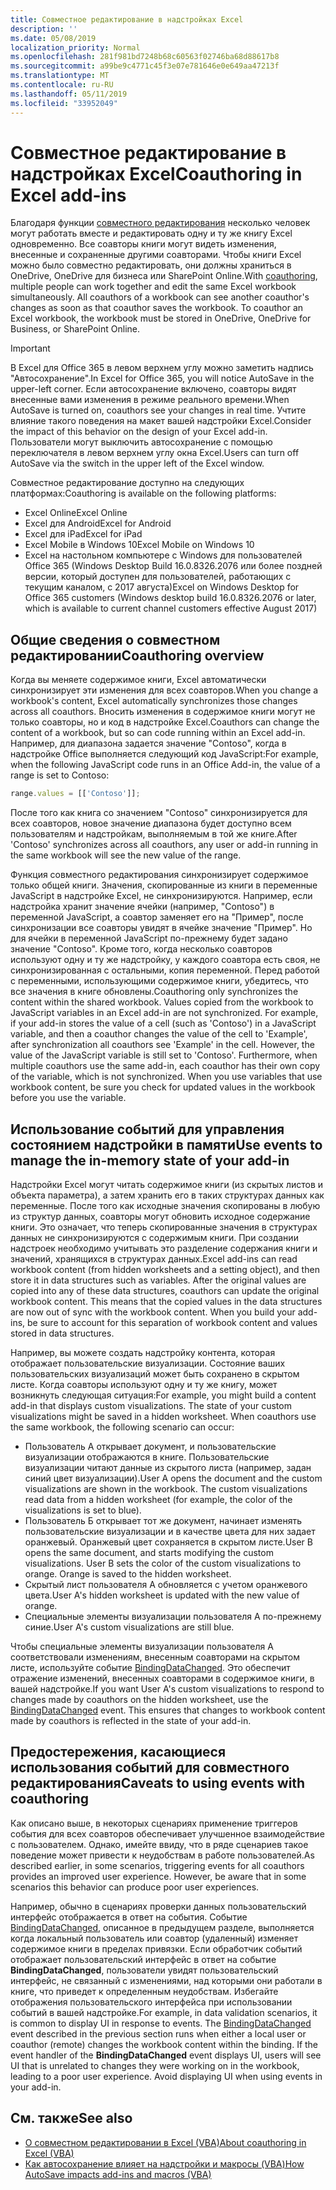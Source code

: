 ```yaml
---
title: Совместное редактирование в надстройках Excel
description: ''
ms.date: 05/08/2019
localization_priority: Normal
ms.openlocfilehash: 281f981bd7248b68c60563f02746ba68d88617b8
ms.sourcegitcommit: a99be9c4771c45f3e07e781646e0e649aa47213f
ms.translationtype: MT
ms.contentlocale: ru-RU
ms.lasthandoff: 05/11/2019
ms.locfileid: "33952049"
---
```

# <a name="coauthoring-in-excel-add-ins"></a><span data-ttu-id="d12d0-102">Совместное редактирование в надстройках Excel</span><span class="sxs-lookup"><span data-stu-id="d12d0-102">Coauthoring in Excel add-ins</span></span>  

<span data-ttu-id="d12d0-p101">Благодаря функции [совместного редактирования](https://support.office.com/article/Collaborate-on-Excel-workbooks-at-the-same-time-with-co-authoring-7152aa8b-b791-414c-a3bb-3024e46fb104) несколько человек могут работать вместе и редактировать одну и ту же книгу Excel одновременно. Все соавторы книги могут видеть изменения, внесенные и сохраненные другими соавторами. Чтобы книги Excel можно было совместно редактировать, они должны храниться в OneDrive, OneDrive для бизнеса или SharePoint Online.</span><span class="sxs-lookup"><span data-stu-id="d12d0-p101">With [coauthoring](https://support.office.com/article/Collaborate-on-Excel-workbooks-at-the-same-time-with-co-authoring-7152aa8b-b791-414c-a3bb-3024e46fb104), multiple people can work together and edit the same Excel workbook simultaneously. All coauthors of a workbook can see another coauthor's changes as soon as that coauthor saves the workbook. To coauthor an Excel workbook, the workbook must be stored in OneDrive, OneDrive for Business, or SharePoint Online.</span></span>

> [!IMPORTANT]
> <span data-ttu-id="d12d0-106">В Excel для Office 365 в левом верхнем углу можно заметить надпись "Автосохранение".</span><span class="sxs-lookup"><span data-stu-id="d12d0-106">In Excel for Office 365, you will notice AutoSave in the upper-left corner.</span></span> <span data-ttu-id="d12d0-107">Если автосохранение включено, соавторы видят внесенные вами изменения в режиме реального времени.</span><span class="sxs-lookup"><span data-stu-id="d12d0-107">When AutoSave is turned on, coauthors see your changes in real time.</span></span> <span data-ttu-id="d12d0-108">Учтите влияние такого поведения на макет вашей надстройки Excel.</span><span class="sxs-lookup"><span data-stu-id="d12d0-108">Consider the impact of this behavior on the design of your Excel add-in.</span></span> <span data-ttu-id="d12d0-109">Пользователи могут выключить автосохранение с помощью переключателя в левом верхнем углу окна Excel.</span><span class="sxs-lookup"><span data-stu-id="d12d0-109">Users can turn off AutoSave via the switch in the upper left of the Excel window.</span></span>

<span data-ttu-id="d12d0-110">Совместное редактирование доступно на следующих платформах:</span><span class="sxs-lookup"><span data-stu-id="d12d0-110">Coauthoring is available on the following platforms:</span></span>

- <span data-ttu-id="d12d0-111">Excel Online</span><span class="sxs-lookup"><span data-stu-id="d12d0-111">Excel Online</span></span>
- <span data-ttu-id="d12d0-112">Excel для Android</span><span class="sxs-lookup"><span data-stu-id="d12d0-112">Excel for Android</span></span>
- <span data-ttu-id="d12d0-113">Excel для iPad</span><span class="sxs-lookup"><span data-stu-id="d12d0-113">Excel for iPad</span></span>
- <span data-ttu-id="d12d0-114">Excel Mobile в Windows 10</span><span class="sxs-lookup"><span data-stu-id="d12d0-114">Excel Mobile on Windows 10</span></span>
- <span data-ttu-id="d12d0-115">Excel на настольном компьютере с Windows для пользователей Office 365 (Windows Desktop Build 16.0.8326.2076 или более поздней версии, который доступен для пользователей, работающих с текущим каналом, с 2017 августа)</span><span class="sxs-lookup"><span data-stu-id="d12d0-115">Excel on Windows Desktop for Office 365 customers (Windows desktop build 16.0.8326.2076 or later, which is available to current channel customers effective August 2017)</span></span>

## <a name="coauthoring-overview"></a><span data-ttu-id="d12d0-116">Общие сведения о совместном редактировании</span><span class="sxs-lookup"><span data-stu-id="d12d0-116">Coauthoring overview</span></span>

<span data-ttu-id="d12d0-117">Когда вы меняете содержимое книги, Excel автоматически синхронизирует эти изменения для всех соавторов.</span><span class="sxs-lookup"><span data-stu-id="d12d0-117">When you change a workbook's content, Excel automatically synchronizes those changes across all coauthors.</span></span> <span data-ttu-id="d12d0-118">Вносить изменения в содержимое книги могут не только соавторы, но и код в надстройке Excel.</span><span class="sxs-lookup"><span data-stu-id="d12d0-118">Coauthors can change the content of a workbook, but so can code running within an Excel add-in.</span></span> <span data-ttu-id="d12d0-119">Например, для диапазона задается значение "Contoso", когда в надстройке Office выполняется следующий код JavaScript:</span><span class="sxs-lookup"><span data-stu-id="d12d0-119">For example, when the following JavaScript code runs in an Office Add-in, the value of a range is set to Contoso:</span></span>

```js
range.values = [['Contoso']];
```
<span data-ttu-id="d12d0-120">После того как книга со значением "Contoso" синхронизируется для всех соавторов, новое значение диапазона будет доступно всем пользователям и надстройкам, выполняемым в той же книге.</span><span class="sxs-lookup"><span data-stu-id="d12d0-120">After 'Contoso' synchronizes across all coauthors, any user or add-in running in the same workbook will see the new value of the range.</span></span> 

<span data-ttu-id="d12d0-p104">Функция совместного редактирования синхронизирует содержимое только общей книги. Значения, скопированные из книги в переменные JavaScript в надстройке Excel, не синхронизируются. Например, если надстройка хранит значение ячейки (например, "Contoso") в переменной JavaScript, а соавтор заменяет его на "Пример", после синхронизации все соавторы увидят в ячейке значение "Пример". Но для ячейки в переменной JavaScript по-прежнему будет задано значение "Contoso". Кроме того, когда несколько соавторов используют одну и ту же надстройку, у каждого соавтора есть своя, не синхронизированная с остальными, копия переменной. Перед работой с переменными, использующими содержимое книги, убедитесь, что все значения в книге обновлены.</span><span class="sxs-lookup"><span data-stu-id="d12d0-p104">Coauthoring only synchronizes the content within the shared workbook. Values copied from the workbook to JavaScript variables in an Excel add-in are not synchronized. For example, if your add-in stores the value of a cell (such as 'Contoso') in a JavaScript variable, and then a coauthor changes the value of the cell to 'Example', after synchronization all coauthors see 'Example' in the cell. However, the value of the JavaScript variable is still set to 'Contoso'. Furthermore, when multiple coauthors use the same add-in, each coauthor has their own copy of the variable, which is not synchronized. When you use variables that use workbook content, be sure you check for updated values in the workbook before you use the variable.</span></span>

## <a name="use-events-to-manage-the-in-memory-state-of-your-add-in"></a><span data-ttu-id="d12d0-127">Использование событий для управления состоянием надстройки в памяти</span><span class="sxs-lookup"><span data-stu-id="d12d0-127">Use events to manage the in-memory state of your add-in</span></span>

<span data-ttu-id="d12d0-p105">Надстройки Excel могут читать содержимое книги (из скрытых листов и объекта параметра), а затем хранить его в таких структурах данных как переменные. После того как исходные значения скопированы в любую из структур данных, соавторы могут обновить исходное содержание книги. Это означает, что теперь скопированные значения в структурах данных не синхронизируются с содержимым книги. При создании надстроек необходимо учитывать это разделение содержания книги и значений, хранящихся в структурах данных.</span><span class="sxs-lookup"><span data-stu-id="d12d0-p105">Excel add-ins can read workbook content (from hidden worksheets and a setting object), and then store it in data structures such as variables. After the original values are copied into any of these data structures, coauthors can update the original workbook content. This means that the copied values in the data structures are now out of sync with the workbook content. When you build your add-ins, be sure to account for this separation of workbook content and values stored in data structures.</span></span>

<span data-ttu-id="d12d0-p106">Например, вы можете создать надстройку контента, которая отображает пользовательские визуализации. Состояние ваших пользовательских визуализаций может быть сохранено в скрытом листе. Когда соавторы используют одну и ту же книгу, может возникнуть следующая ситуация:</span><span class="sxs-lookup"><span data-stu-id="d12d0-p106">For example, you might build a content add-in that displays custom visualizations. The state of your custom visualizations might be saved in a hidden worksheet. When coauthors use the same workbook, the following scenario can occur:</span></span>

- <span data-ttu-id="d12d0-p107">Пользователь A открывает документ, и пользовательские визуализации отображаются в книге. Пользовательские визуализации читают данные из скрытого листа (например, задан синий цвет визуализации).</span><span class="sxs-lookup"><span data-stu-id="d12d0-p107">User A opens the document and the custom visualizations are shown in the workbook. The custom visualizations read data from a hidden worksheet (for example, the color of the visualizations is set to blue).</span></span>
- <span data-ttu-id="d12d0-p108">Пользователь Б открывает тот же документ, начинает изменять пользовательские визуализации и в качестве цвета для них задает оранжевый. Оранжевый цвет сохраняется в скрытом листе.</span><span class="sxs-lookup"><span data-stu-id="d12d0-p108">User B opens the same document, and starts modifying the custom visualizations. User B sets the color of the custom visualizations to orange. Orange is saved to the hidden worksheet.</span></span>
- <span data-ttu-id="d12d0-140">Скрытый лист пользователя А обновляется с учетом оранжевого цвета.</span><span class="sxs-lookup"><span data-stu-id="d12d0-140">User A's hidden worksheet is updated with the new value of orange.</span></span>
- <span data-ttu-id="d12d0-141">Специальные элементы визуализации пользователя А по-прежнему синие.</span><span class="sxs-lookup"><span data-stu-id="d12d0-141">User A's custom visualizations are still blue.</span></span>

<span data-ttu-id="d12d0-p109">Чтобы специальные элементы визуализации пользователя А соответствовали изменениям, внесенным соавторами на скрытом листе, используйте событие [BindingDataChanged](/javascript/api/office/office.bindingdatachangedeventargs). Это обеспечит отражение изменений, внесенных соавторами в содержимое книги, в вашей надстройке.</span><span class="sxs-lookup"><span data-stu-id="d12d0-p109">If you want User A's custom visualizations to respond to changes made by coauthors on the hidden worksheet, use the [BindingDataChanged](/javascript/api/office/office.bindingdatachangedeventargs) event. This ensures that changes to workbook content made by coauthors is reflected in the state of your add-in.</span></span>

## <a name="caveats-to-using-events-with-coauthoring"></a><span data-ttu-id="d12d0-144">Предостережения, касающиеся использования событий для совместного редактирования</span><span class="sxs-lookup"><span data-stu-id="d12d0-144">Caveats to using events with coauthoring</span></span>

<span data-ttu-id="d12d0-p110">Как описано выше, в некоторых сценариях применение  триггеров события для всех соавторов обеспечивает улучшенное взаимодействие с пользователем. Однако, имейте ввиду, что в ряде сценариев такое поведение может привести к неудобствам в работе пользователей.</span><span class="sxs-lookup"><span data-stu-id="d12d0-p110">As described earlier, in some scenarios, triggering events for all coauthors provides an improved user experience. However, be aware that in some scenarios this behavior can produce poor user experiences.</span></span> 

<span data-ttu-id="d12d0-p111">Например, обычно в сценариях проверки данных пользовательский интерфейс отображается в ответ на события. Событие [BindingDataChanged](/javascript/api/office/office.bindingdatachangedeventargs), описанное в предыдущем разделе, выполняется когда локальный пользователь или соавтор (удаленный) изменяет содержимое книги в пределах привязки. Если обработчик событий отображает пользовательский интерфейс в ответ на событие **BindingDataChanged**, пользователи увидят пользовательский интерфейс, не связанный с изменениями, над которыми они работали в книге, что приведет к определенным неудобствам. Избегайте отображения пользовательского интерфейса при использовании событий в вашей надстройке.</span><span class="sxs-lookup"><span data-stu-id="d12d0-p111">For example, in data validation scenarios, it is common to display UI in response to events. The [BindingDataChanged](/javascript/api/office/office.bindingdatachangedeventargs) event described in the previous section runs when either a local user or coauthor (remote) changes the workbook content within the binding. If the event handler of the **BindingDataChanged** event displays UI, users will see UI that is unrelated to changes they were working on in the workbook, leading to a poor user experience. Avoid displaying UI when using events in your add-in.</span></span>

## <a name="see-also"></a><span data-ttu-id="d12d0-151">См. также</span><span class="sxs-lookup"><span data-stu-id="d12d0-151">See also</span></span>

- [<span data-ttu-id="d12d0-152">О совместном редактировании в Excel (VBA)</span><span class="sxs-lookup"><span data-stu-id="d12d0-152">About coauthoring in Excel (VBA)</span></span>](/office/vba/excel/concepts/about-coauthoring-in-excel)
- [<span data-ttu-id="d12d0-153">Как автосохранение влияет на надстройки и макросы (VBA)</span><span class="sxs-lookup"><span data-stu-id="d12d0-153">How AutoSave impacts add-ins and macros (VBA)</span></span>](/office/vba/library-reference/concepts/how-autosave-impacts-addins-and-macros)
